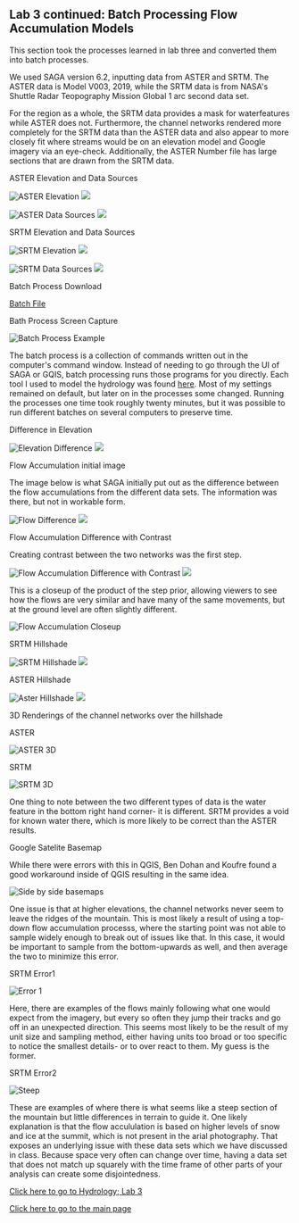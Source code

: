 ## Lab 3 continued: Batch Processing Flow Accumulation Models

This section took the processes learned in lab three and converted them into batch processes. 

We used SAGA version 6.2, inputting data from ASTER and SRTM. The ASTER data is Model V003, 2019, while the SRTM data is from NASA's Shuttle Radar Teopography Mission Global 1 arc second data set.

For the region as a whole, the SRTM data provides a mask for waterfeatures while ASTER does not. Furthermore, the channel networks rendered more completely for the SRTM data than the ASTER data and also appear to more closely fit where streams would be on an elevation model and Google imagery via an eye-check. Additionally, the ASTER Number file has large sections that are drawn from the SRTM data.

ASTER Elevation and Data Sources

![ASTER Elevation](ASTER_EL_UTM.png)
![](ASTER_EL_UTM_legend.png)

![ASTER Data Sources](ASTER_NUM_UTM.png)
![](ASTER_NUM_UTM_legend.png)

SRTM Elevation and Data Sources

![SRTM Elevation](STRM_EL_UTM.png)
![](STRM_EL_UTM_legend.png)

![SRTM Data Sources](STRM_NUM_UTM.png)
![](STRM_NUM_UTM_legend.png)

Batch Process Download

[Batch File](mosaic_utmproj.bat)

Bath Process Screen Capture

![Batch Process Example](batch_example.PNG)

The batch process is a collection of commands written out in the computer's command window. Instead of needing to go through the UI of SAGA or GQIS, batch processing runs those programs for you directly. Each tool I used to model the hydrology was found [here](http://www.saga-gis.org/saga_tool_doc/6.4.0/a2z.html). Most of my settings remained on default, but later on in the processes some changed. Running the processes one time took roughly twenty minutes, but it was possible to run different batches on several computers to preserve time.

Difference in Elevation

![Elevation Difference](Elevation_difference.jpg)
![](Elevation_difference_legend.png)

Flow Accumulation initial image

The image below is what SAGA initially put out as the difference between the flow accumulations from the different data sets. The information was there, but not in workable form.

![Flow Difference](FA_difference.png)
![](FA_difference_legend.png)

Flow Accumulation Difference with Contrast

Creating contrast between the two networks was the first step.

![Flow Accumulation Difference with Contrast](FA_diff_contrast.png)
![](FA_diff_contrast_legend.png)

This is a closeup of the product of the step prior, allowing viewers to see how the flows are very similar and have many of the same movements, but at the ground level are often slightly different.

![Flow Accumulation Closeup](dif_closeup.PNG)

SRTM Hillshade

![SRTM Hillshade](SRTM_hillshade.jpg)
![](SRTM_hillshade_legend.png)

ASTER Hillshade

![Aster Hillshade](ASTER_hillshade.png)
![](ASTER_hillshade_legend.png)

3D Renderings of the channel networks over the hillshade

ASTER

![ASTER 3D](ASTER_3D.PNG)

SRTM

![SRTM 3D](SRTM_3D.PNG)

One thing to note between the two different types of data is the water feature in the bottom right hand corner- it is different. SRTM provides a void for known water there, which is more likely to be correct than the ASTER results.

Google Satelite Basemap

While there were errors with this in QGIS, Ben Dohan and Koufre found a good workaround inside of QGIS resulting in the same idea.

![Side by side basemaps](comp_background.PNG)

One issue is that at higher elevations, the channel networks never seem to leave the ridges of the mountain. This is most likely a result of using a top-down flow accumulation processs, where the starting point was not able to sample widely enough to break out of issues like that. In this case, it would be important to sample from the bottom-upwards as well, and then average the two to minimize this error.

SRTM Error1

![Error 1](SRTM_base_zoom1.PNG)

Here, there are examples of the flows mainly following what one would expect from the imagery, but every so often they jump their tracks and go off in an unexpected direction. This seems most likely to be the result of my unit size and sampling method, either having units too broad or too specific to notice the smallest details- or to over react to them. My guess is the former.

SRTM Error2

![Steep](oops_steep.PNG)

These are examples of where there is what seems like a steep section of the mountain but little differences in terrain to guide it. One likely explanation is that the flow accululation is based on higher levels of snow and ice at the summit, which is not present in the arial photography. That exposes an underlying issue with these data sets which we have discussed in class. Because space very often can change over time, having a data set that does not match up squarely with the time frame of other parts of your analysis can create some disjointedness.

[Click here to go to Hydrology; Lab 3](saga.md)

[Click here to go to the main page](index.md)
